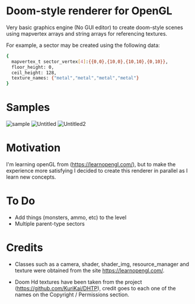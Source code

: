#  Doom-style renderer for OpenGL

Very basic graphics engine (No GUI editor) to create doom-style scenes using mapvertex arrays and string arrays for referencing textures. 

For example, a sector may be created using the following data: 

```bash
{ 
  mapvertex_t sector_vertex[4]:{{0,0},{10,0},{10,10},{0,10}},
  floor_height: 0,
  ceil_height: 128,
  texture_names: {"metal","metal","metal","metal"}
}
```

#  Samples

![sample](https://user-images.githubusercontent.com/70469919/153095587-5014c6b5-0719-41ff-8a6a-4c7d94412e78.png)
![Untitled](https://user-images.githubusercontent.com/70469919/157699272-f09b981b-852b-4ca3-a273-be787fd6399d.png)
![Untitled2](https://user-images.githubusercontent.com/70469919/157700008-f38c4586-1f34-4652-a170-fa25ae9bffbd.png)




#  Motivation

I'm learning openGL from (https://learnopengl.com/), but to make the experience more satisfying I decided to create this renderer in parallel as I learn new concepts.

#  To Do

- Add things (monsters, ammo, etc) to the level
- Multiple parent-type sectors 

#  Credits

- Classes such as a camera, shader, shader_img, resource_manager and texture were obtained from the site https://learnopengl.com/. 

- Doom Hd textures have been taken from the project (https://github.com/KuriKai/DHTP), credit goes to each one of the names on the Copyright / Permissions section.

